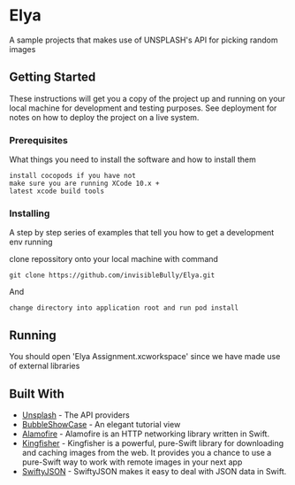 # Elya

A sample projects that makes use of UNSPLASH's API for picking random images 

## Getting Started

These instructions will get you a copy of the project up and running on your local machine for development and testing purposes. See deployment for notes on how to deploy the project on a live system.

### Prerequisites

What things you need to install the software and how to install them

```
install cocopods if you have not
make sure you are running XCode 10.x + 
latest xcode build tools

```

### Installing

A step by step series of examples that tell you how to get a development env running

clone repossitory onto your local machine with command 

```
git clone https://github.com/invisibleBully/Elya.git
```

And 

```
change directory into application root and run pod install
```


## Running 

You should open 'Elya Assignment.xcworkspace' since we have made use of external libraries

## Built With

* [Unsplash](https://unsplash.com) - The API providers
* [BubbleShowCase](https://github.com/ECLaboratorio/BubbleShowCase-iOS) - An elegant tutorial view
* [Alamofire](https://github.com/Alamofire/Alamofire) - Alamofire is an HTTP networking library written in Swift.
* [Kingfisher](https://github.com/onevcat/Kingfisher) - Kingfisher is a powerful, pure-Swift library for downloading and caching images from the web. It provides you a chance to use a pure-Swift way to work with remote images in your next app
* [SwiftyJSON](https://github.com/SwiftyJSON/SwiftyJSON) - SwiftyJSON makes it easy to deal with JSON data in Swift.

